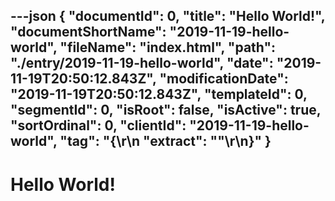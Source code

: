 ---json
{
  "documentId": 0,
  "title": "Hello World!",
  "documentShortName": "2019-11-19-hello-world",
  "fileName": "index.html",
  "path": "./entry/2019-11-19-hello-world",
  "date": "2019-11-19T20:50:12.843Z",
  "modificationDate": "2019-11-19T20:50:12.843Z",
  "templateId": 0,
  "segmentId": 0,
  "isRoot": false,
  "isActive": true,
  "sortOrdinal": 0,
  "clientId": "2019-11-19-hello-world",
  "tag": "{\r\n  \"extract\": \"\"\r\n}"
}
---

# Hello World!
